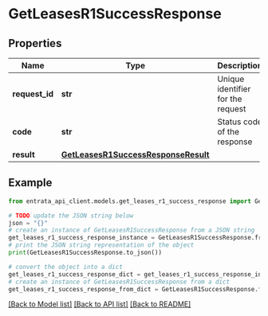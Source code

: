 # GetLeasesR1SuccessResponse


## Properties

Name | Type | Description | Notes
------------ | ------------- | ------------- | -------------
**request_id** | **str** | Unique identifier for the request | 
**code** | **str** | Status code of the response | 
**result** | [**GetLeasesR1SuccessResponseResult**](GetLeasesR1SuccessResponseResult.md) |  | 

## Example

```python
from entrata_api_client.models.get_leases_r1_success_response import GetLeasesR1SuccessResponse

# TODO update the JSON string below
json = "{}"
# create an instance of GetLeasesR1SuccessResponse from a JSON string
get_leases_r1_success_response_instance = GetLeasesR1SuccessResponse.from_json(json)
# print the JSON string representation of the object
print(GetLeasesR1SuccessResponse.to_json())

# convert the object into a dict
get_leases_r1_success_response_dict = get_leases_r1_success_response_instance.to_dict()
# create an instance of GetLeasesR1SuccessResponse from a dict
get_leases_r1_success_response_from_dict = GetLeasesR1SuccessResponse.from_dict(get_leases_r1_success_response_dict)
```
[[Back to Model list]](../README.md#documentation-for-models) [[Back to API list]](../README.md#documentation-for-api-endpoints) [[Back to README]](../README.md)


